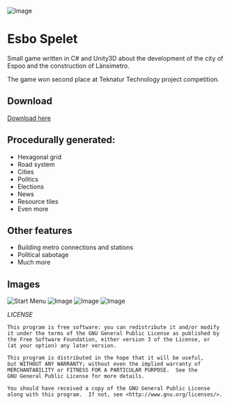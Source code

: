 ![Image](https://github.com/prohaukka/Espoo-Game/blob/master/git-images/Untitled-1.png)
# Esbo Spelet

Small game written in C# and Unity3D about the development of the city of Espoo and the construction of Länsimetro.

The game won second place at Teknatur Technology project competition.
## Download
[Download here](https://bitbucket.org/ottolahepelto/espoo-game/downloads/Espoo%20Game%20Release%20Version.zip "Download Espoo Game")

## Procedurally generated:
* Hexagonal grid
* Road system
* Cities
* Politics
* Elections
* News
* Resource tiles
* Even more

## Other features
* Building metro connections and stations
* Political sabotage
* Much more

## Images
![Start Menu](https://raw.githubusercontent.com/prohaukka/Espoo-Game/master/git-images/Esbospelet4.PNG)
![Image](https://raw.githubusercontent.com/prohaukka/Espoo-Game/master/git-images/Esbospelet1.PNG)
![Image](https://raw.githubusercontent.com/prohaukka/Espoo-Game/master/git-images/Esbospelet2.PNG)
![Image](https://raw.githubusercontent.com/prohaukka/Espoo-Game/master/git-images/Esbospelet3.PNG)

*LICENSE*

    This program is free software: you can redistribute it and/or modify
    it under the terms of the GNU General Public License as published by
    the Free Software Foundation, either version 3 of the License, or
    (at your option) any later version.

    This program is distributed in the hope that it will be useful,
    but WITHOUT ANY WARRANTY; without even the implied warranty of
    MERCHANTABILITY or FITNESS FOR A PARTICULAR PURPOSE.  See the
    GNU General Public License for more details.

    You should have received a copy of the GNU General Public License
    along with this program.  If not, see <http://www.gnu.org/licenses/>.
